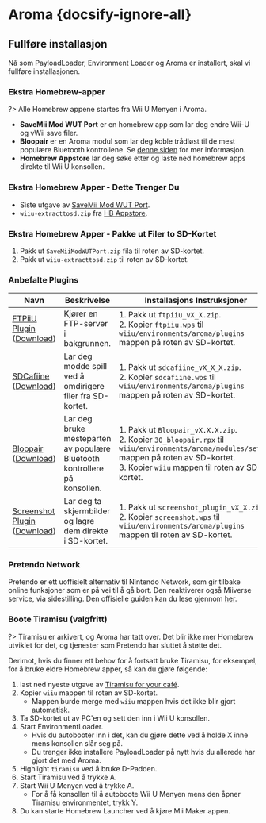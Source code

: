 # Aroma {docsify-ignore-all}

## Fullføre installasjon

Nå som PayloadLoader, Environment Loader og Aroma er installert, skal vi fullføre installasjonen.

### Ekstra Homebrew-apper

?> Alle Homebrew appene startes fra Wii U Menyen i Aroma.

- **SaveMii Mod WUT Port** er en homebrew app som lar deg endre Wii-U og vWii save filer.
- **Bloopair** er en Aroma modul som lar deg koble trådløst til de mest populære Bluetooth kontrollene. Se [denne siden](https://gbatemp.net/threads/bloopair-connect-controllers-from-other-consoles-natively.594289/) for mer informasjon.
- **Homebrew Appstore** lar deg søke etter og laste ned homebrew apps direkte til Wii U konsollen.

### Ekstra Homebrew Apper - Dette Trenger Du

- Siste utgave av [SaveMii Mod WUT Port](https://wiiubru.com/appstore/zips/SaveMiiModWUTPort.zip).
- `wiiu-extracttosd.zip` fra [HB Appstore](https://github.com/fortheusers/hb-appstore/releases/).

### Ekstra Homebrew Apper - Pakke ut Filer to SD-Kortet

1. Pakk ut `SaveMiiModWUTPort.zip` fila til roten av SD-kortet.
1. Pakk ut `wiiu-extracttosd.zip` til roten av SD-kortet.

### Anbefalte Plugins

| Navn                                                                                                                               | Beskrivelse                                                               | Installasjons Instruksjoner                                                                                                                                                                                    |
| ---------------------------------------------------------------------------------------------------------------------------------- | ------------------------------------------------------------------------- | -------------------------------------------------------------------------------------------------------------------------------------------------------------------------------------------------------------- |
| [FTPiiU Plugin](https://github.com/wiiu-env/ftpiiu_plugin/) ([Download](https://github.com/wiiu-env/ftpiiu_plugin/releases))       | Kjører en FTP-server i bakgrunnen.                                        | 1. Pakk ut `ftpiiu_vX_X.zip`. <br> 2. Kopier `ftpiiu.wps` til `wiiu/environments/aroma/plugins` mappen på roten av SD-kortet.                                                                            |
| [SDCafiine](https://github.com/wiiu-env/sdcafiine_plugin/) ([Download](https://github.com/wiiu-env/sdcafiine_plugin/releases))     | Lar deg modde spill ved å omdirigere filer fra SD-kortet.                 | 1. Pakk ut `sdcafiine_vX_X_X.zip`. <br> 2. Kopier `sdcafiine.wps` til `wiiu/environments/aroma/plugins` mappen på roten av SD-kortet.                                                                    |
| [Bloopair](https://github.com/GaryOderNichts/Bloopair/) ([Download](https://github.com/GaryOderNichts/Bloopair/releases))          | Lar deg bruke mesteparten av populære Bluetooth kontrollere på konsollen. | 1. Pakk ut `Bloopair_vX.X.X.zip`. <br> 2. Kopier `30_bloopair.rpx` til `wiiu/environments/aroma/modules/setup/` mappen på roten av SD-kortet. <br> 3. Kopier `wiiu` mappen til roten av SD-kortet. |
| [Screenshot Plugin](https://github.com/wiiu-env/ScreenshotWUPS/) ([Download](https://github.com/wiiu-env/ScreenshotWUPS/releases)) | Lar deg ta skjermbilder og lagre dem direkte i SD-kortet.                 | 1. Pakk ut `screenshot_plugin_vX_X.zip`. <br> 2. Kopier `screenshot.wps` til `wiiu/environments/aroma/plugins` mappen til roten av SD-kortet.                                                            |

### Pretendo Network

Pretendo er ett uoffisielt alternativ til Nintendo Network, som gir tilbake online funksjoner som er på vei til å gå bort. Den reaktiverer også Miiverse service, via sidestilling. Den offisielle guiden kan du lese gjennom [her](https://pretendo.network/docs/install/wiiu).

### Boote Tiramisu (valgfritt)

?> Tiramisu er arkivert, og Aroma har tatt over. Det blir ikke mer Homebrew utviklet for det, og tjenester som Pretendo har sluttet å støtte det.

Derimot, hvis du finner ett behov for å fortsatt bruke Tiramisu, for eksempel, for å bruke eldre Homebrew apper, så kan du gjøre følgende:

1. last ned nyeste utgave av [Tiramisu for your café](https://tiramisu.foryour.cafe).
1. Kopier `wiiu` mappen til roten av SD-kortet.
    - Mappen burde merge med `wiiu` mappen hvis det ikke blir gjort automatisk.
1. Ta SD-kortet ut av PC'en og sett den inn i Wii U konsollen.
1. Start EnvironmentLoader.
    - Hvis du autobooter inn i det, kan du gjøre dette ved å holde X inne mens konsollen slår seg på.
    - Du trenger ikke installere PayloadLoader på nytt hvis du allerede har gjort det med Aroma.
1. Highlight `tiramisu` ved å bruke D-Padden.
1. Start Tiramisu ved å trykke A.
1. Start Wii U Menyen ved å trykke A.
    - For å få konsollen til å autoboote Wii U Menyen mens den åpner Tiramisu environmentet, trykk Y.
1. Du kan starte Homebrew Launcher ved å kjøre Mii Maker appen.
